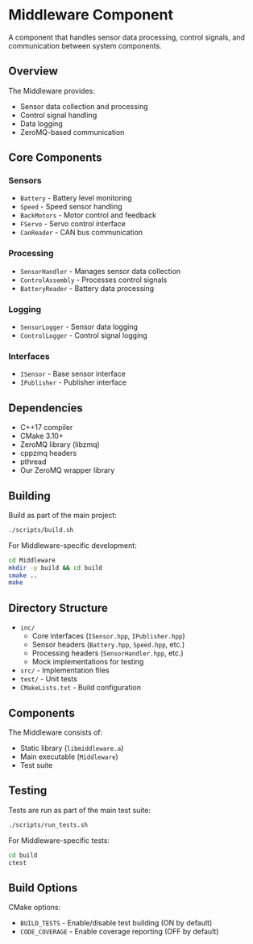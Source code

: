 # Middleware Component

A component that handles sensor data processing, control signals, and communication between system components.

## Overview

The Middleware provides:
- Sensor data collection and processing
- Control signal handling
- Data logging
- ZeroMQ-based communication

## Core Components

### Sensors
- `Battery` - Battery level monitoring
- `Speed` - Speed sensor handling
- `BackMotors` - Motor control and feedback
- `FServo` - Servo control interface
- `CanReader` - CAN bus communication

### Processing
- `SensorHandler` - Manages sensor data collection
- `ControlAssembly` - Processes control signals
- `BatteryReader` - Battery data processing

### Logging
- `SensorLogger` - Sensor data logging
- `ControlLogger` - Control signal logging

### Interfaces
- `ISensor` - Base sensor interface
- `IPublisher` - Publisher interface

## Dependencies

- C++17 compiler
- CMake 3.10+
- ZeroMQ library (libzmq)
- cppzmq headers
- pthread
- Our ZeroMQ wrapper library

## Building

Build as part of the main project:
```bash
./scripts/build.sh
```

For Middleware-specific development:
```bash
cd Middleware
mkdir -p build && cd build
cmake ..
make
```

## Directory Structure

- `inc/`
  - Core interfaces (`ISensor.hpp`, `IPublisher.hpp`)
  - Sensor headers (`Battery.hpp`, `Speed.hpp`, etc.)
  - Processing headers (`SensorHandler.hpp`, etc.)
  - Mock implementations for testing
- `src/` - Implementation files
- `test/` - Unit tests
- `CMakeLists.txt` - Build configuration

## Components

The Middleware consists of:
- Static library (`libmiddleware.a`)
- Main executable (`Middleware`)
- Test suite

## Testing

Tests are run as part of the main test suite:
```bash
./scripts/run_tests.sh
```

For Middleware-specific tests:
```bash
cd build
ctest
```

## Build Options

CMake options:
- `BUILD_TESTS` - Enable/disable test building (ON by default)
- `CODE_COVERAGE` - Enable coverage reporting (OFF by default)
